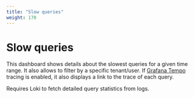 ```yaml
---
title: "Slow queries"
weight: 170
---
```


# Slow queries

This dashboard shows details about the slowest queries for a given time range.
It also allows to filter by a specific tenant/user.
If [Grafana Tempo](https://grafana.com/oss/tempo/) tracing is enabled, it also displays a link to the trace of each query.

Requires Loki to fetch detailed query statistics from logs.
